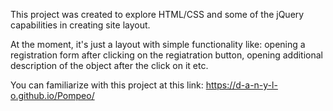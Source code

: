 This project was created to explore HTML/CSS and some of the jQuery capabilities in creating site layout.

At the moment, it's just a layout with simple functionality like: opening a registration form after clicking on the regiatration button, opening additional description of the object after the click on it etc.

You can familiarize with this project at this link: https://d-a-n-y-l-o.github.io/Pompeo/

